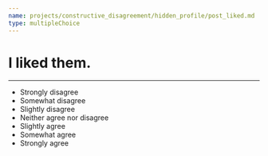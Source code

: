 ```yaml
---
name: projects/constructive_disagreement/hidden_profile/post_liked.md
type: multipleChoice
---
```


# I liked them.

---

- Strongly disagree
- Somewhat disagree
- Slightly disagree
- Neither agree nor disagree
- Slightly agree
- Somewhat agree
- Strongly agree
